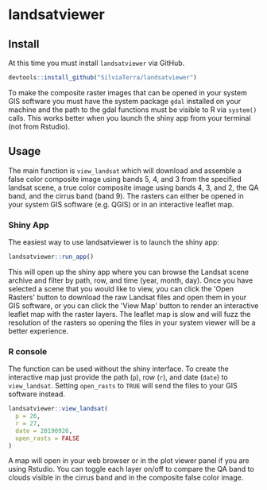 # landsatviewer

## Install
At this time you must install `landsatviewer` via GitHub.
```r
devtools::install_github("SilviaTerra/landsatviewer")
```

To make the composite raster images that can be opened in your system GIS software you must have the system package `gdal` installed on your machine and the path to the gdal functions must be visible to R via `system()` calls.
This works better when you launch the shiny app from your terminal (not from Rstudio).

## Usage
The main function is `view_landsat` which will download and assemble a false color composite image using bands 5, 4, and 3 from the specified landsat scene, a true color composite image using bands 4, 3, and 2, the QA band, and the cirrus band (band 9).
The rasters can either be opened in your system GIS software (e.g. QGIS) or in an interactive leaflet map.

### Shiny App
The easiest way to use landsatviewer is to launch the shiny app:
```r
landsatviewer::run_app()
```
This will open up the shiny app where you can browse the Landsat scene archive and filter by path, row, and time (year, month, day).
Once you have selected a scene that you would like to view, you can click the 'Open Rasters' button to download the raw Landsat files and open them in your GIS software, or you can click the 'View Map' button to render an interactive leaflet map with the raster layers.
The leaflet map is slow and will fuzz the resolution of the rasters so opening the files in your system viewer will be a better experience.

### R console
The function can be used without the shiny interface. To create the interactive map just provide the path (`p`), row (`r`), and date (`date`) to
`view_landsat`. Setting `open_rasts` to `TRUE` will send the files to your GIS software instead.
```r
landsatviewer::view_landsat(
  p = 26,
  r = 27,
  date = 20190926,
  open_rasts = FALSE
)
```

A map will open in your web browser or in the plot viewer panel if you are using
Rstudio. You can toggle each layer on/off to compare the QA band to clouds
visible in the cirrus band and in the composite false color image.
